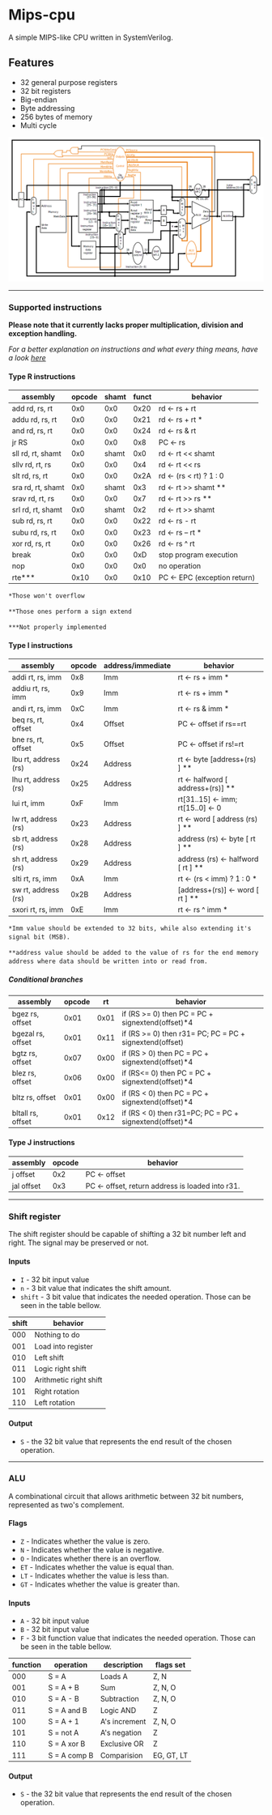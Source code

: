# Mips-cpu

A simple MIPS-like CPU written in SystemVerilog.

## Features

- 32 general purpose registers 
- 32 bit registers
- Big-endian
- Byte addressing
- 256 bytes of memory
- Multi cycle


![Arch overview](desc.png)

 
-----

### Supported instructions


**Please note that it currently lacks proper multiplication, division and exception handling.**

*For a better explanation on instructions and what every thing means, have a look [here](https://en.wikibooks.org/wiki/MIPS_Assembly/MIPS_Details)*


#### Type R instructions

| assembly          | opcode | shamt | funct | behavior                    |
|-------------------|--------|-------|-------|-----------------------------|
| add rd, rs, rt    | 0x0    | 0x0   | 0x20  | rd ← rs + rt                |
| addu rd, rs, rt   | 0x0    | 0x0   | 0x21  | rd ← rs + rt *              |
| and rd, rs, rt    | 0x0    | 0x0   | 0x24  | rd ← rs & rt                |
| jr RS             | 0x0    | 0x0   | 0x8   | PC ← rs                     |
| sll rd, rt, shamt | 0x0    | shamt | 0x0   | rd ← rt << shamt            |
| sllv rd, rt, rs   | 0x0    | 0x0   | 0x4   | rd ← rt << rs               |
| slt rd, rs, rt    | 0x0    | 0x0   | 0x2A  | rd ← (rs < rt) ? 1 : 0      |
| sra rd, rt, shamt | 0x0    | shamt | 0x3   | rd ← rt >> shamt **         |
| srav rd, rt, rs   | 0x0    | 0x0   | 0x7   | rd ← rt >> rs **            |
| srl rd, rt, shamt | 0x0    | shamt | 0x2   | rd ← rt >> shamt            |
| sub rd, rs, rt    | 0x0    | 0x0   | 0x22  | rd ← rs - rt                |
| subu rd, rs, rt   | 0x0    | 0x0   | 0x23  | rd ← rs – rt *              |
| xor rd, rs, rt    | 0x0    | 0x0   | 0x26  | rd ← rs ^ rt                |
| break             | 0x0    | 0x0   | 0xD   | stop program execution      |
| nop               | 0x0    | 0x0   | 0x0   | no operation                |
| rte***            | 0x10   | 0x0   | 0x10  | PC ← EPC (exception return) |

`*Those won't overflow`

`**Those ones perform a sign extend`

`***Not properly implemented`


#### Type I instructions

| assembly             | opcode | address/immediate | behavior                          |
|----------------------|--------|-------------------|-----------------------------------|
| addi rt, rs, imm     | 0x8    | Imm               | rt ← rs + imm *                   |
| addiu rt, rs, imm    | 0x9    | Imm               | rt ← rs + imm *                   |
| andi rt, rs, imm     | 0xC    | Imm               | rt ← rs & imm *                   |
| beq rs, rt, offset   | 0x4    | Offset            | PC ← offset if rs==rt             |
| bne rs, rt, offset   | 0x5    | Offset            | PC ← offset if rs!=rt             |
| lbu rt, address (rs) | 0x24   | Address           | rt ← byte [address+(rs) ] **      |
| lhu rt, address (rs) | 0x25   | Address           | rt ← halfword [ address+(rs)] **  |
| lui rt, imm          | 0xF    | Imm               | rt[31..15] ← imm; rt[15..0] ← 0   |
| lw rt, address (rs)  | 0x23   | Address           | rt ← word [ address (rs) ] **     |
| sb rt, address (rs)  | 0x28   | Address           | address (rs) ← byte [ rt ] **     |
| sh rt, address (rs)  | 0x29   | Address           | address (rs) ← halfword [ rt ] ** |
| slti rt, rs, imm     | 0xA    | Imm               | rt ← (rs < imm) ? 1 : 0 *         |
| sw rt, address (rs)  | 0x2B   | Address           | [address+(rs)] ← word [ rt ] **   |
| sxori rt, rs, imm    | 0xE    | Imm               | rt ← rs ^ imm *                   |

`*Imm value should be extended to 32 bits, while also extending it's signal bit (MSB).`

`**address value should be added to the value of rs for the end memory address where data should be written into or read from.`

##### Conditional branches

| assembly          | opcode | rt   | behavior                                                    |
|-------------------|--------|------|-------------------------------------------------------------|
| bgez rs, offset   | 0x01   | 0x01 | if (RS >= 0) then PC = PC + signextend(offset)*4            |
| bgezal rs, offset | 0x01   | 0x11 | if (RS >= 0) then r31= PC; PC = PC + signextend(offset)||00 |
| bgtz rs, offset   | 0x07   | 0x00 | if (RS > 0) then PC = PC + signextend(offset)*4             |
| blez rs, offset   | 0x06   | 0x00 | if (RS<= 0) then PC = PC + signextend(offset)*4             |
| bltz rs, offset   | 0x01   | 0x00 | if (RS < 0) then PC = PC + signextend(offset)*4             |
| bltall rs, offset | 0x01   | 0x12 | if (RS < 0) then r31=PC;  PC = PC + signextend(offset)*4    |


#### Type J instructions

| assembly             | opcode | behavior                                         |
|----------------------|--------|--------------------------------------------------|
| j offset             | 0x2    | PC ← offset                                      |
| jal offset           | 0x3    | PC ← offset, return address is loaded into r31.  |


--------

### Shift register

The shift register should be capable of shifting a 32 bit number left and right. The signal may be preserved or not.

#### Inputs 

- `I` - 32 bit input value
- `n` - 3 bit value that indicates the shift amount.
- `shift` - 3 bit value that indicates the needed operation. Those can be seen in the table bellow.

| shift | behavior               |
|-------|------------------------|
| 000   | Nothing to do          |
| 001   | Load into register     |
| 010   | Left shift             |
| 011   | Logic right shift      |
| 100   | Arithmetic right shift |
| 101   | Right rotation         |
| 110   | Left rotation          |

#### Output

- `S` - the 32 bit value that represents the end result of the chosen operation.

--------

### ALU

A combinational circuit that allows arithmetic between 32 bit numbers, represented as two's complement.

#### Flags

- `Z` - Indicates whether the value is zero.
- `N` - Indicates whether the value is negative.
- `O` - Indicates whether there is an overflow.
- `ET` - Indicates whether the value is equal than.
- `LT` - Indicates whether the value is less than.
- `GT` - Indicates whether the value is greater than.


#### Inputs

- `A` - 32 bit input value
- `B` - 32 bit input value
- `F` - 3 bit function value that indicates the needed operation. Those can be seen in the table bellow.

| function | operation    | description   | flags set  |
|----------|--------------|---------------|------------|
| 000      | S = A        | Loads A       | Z, N       |
| 001      | S = A + B    | Sum           | Z, N, O    |
| 010      | S = A - B    | Subtraction   | Z, N, O    |
| 011      | S = A and B  | Logic AND     | Z          |
| 100      | S = A + 1    | A's increment | Z, N, O    |
| 101      | S = not A    | A's negation  | Z          |
| 110      | S = A xor B  | Exclusive OR  | Z          |
| 111      | S = A comp B | Comparision   | EG, GT, LT |


#### Output

- `S` - the 32 bit value that represents the end result of the chosen operation.